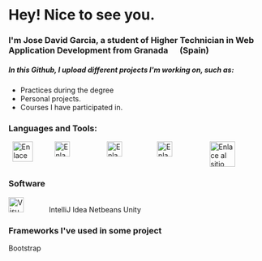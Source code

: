 <h1>Hey! Nice to see you.</h1>

<h3>I'm Jose David Garcia, a student of Higher Technician in Web Application Development from Granada <img src="https://user-images.githubusercontent.com/108841509/227047690-8b8c901b-e00c-4de5-802f-5f74e0850d18.png" width="15"> (<b>Spain</b>) </h3>
<h5>In this Github, I upload different projects I'm working on, such as:</h5>
<ul>
<li>Practices during the degree</li>
<li>Personal projects.</li>
<li>Courses I have participated in.</li>
</ul>
<h3>Languages and Tools:</h3>

<div style="display: flex; justify-content: space-around;">
<a href="https://www.w3schools.com/html/default.asp"><img src="https://encrypted-tbn0.gstatic.com/images?q=tbn:ANd9GcQpngGRjYX1ca7qAADU3K6eGLj7ShQE3L2otdzfryl_Y9Ht2QRoQKYQbsXd36XIxMbYOw0&usqp=CAU" width="40" alt="Enlace al sitio web de W3Schools" title="https://www.w3schools.com/html/default.asp"></a> &nbsp; &nbsp;
<a href="https://www.w3schools.com/css"><img src="https://upload.wikimedia.org/wikipedia/commons/thumb/d/d5/CSS3_logo_and_wordmark.svg/1200px-CSS3_logo_and_wordmark.svg.png" width="30" style="margin-right: 30px;"  alt="Enlace al sitio web de W3Schools" title="https://www.w3schools.com/css/"></a> &nbsp; &nbsp;
<a href="https://www.w3schools.com/js/default.asp"><img src="https://encrypted-tbn0.gstatic.com/images?q=tbn:ANd9GcTab05l3ndGtZqyqxgTeOkmB7g2eDGyYrQp60gRu108tIEXOLQTl8tf9Jpx90UiNJEIv1Q&usqp=CAU" width="30" style="margin-right: 30px;"  alt="Enlace al sitio web de W3Schools" title="https://www.w3schools.com/js/default.asp"></a> &nbsp;&nbsp;
<a href="https://www.w3schools.com/java/default.asp"><img src="https://upload.wikimedia.org/wikipedia/en/thumb/3/30/Java_programming_language_logo.svg/1200px-Java_programming_language_logo.svg.png" width="30" style="margin-right: 30px;"  alt="Enlace al sitio web de W3Schools" title="https://www.w3schools.com/java/default.asp"></a> &nbsp; &nbsp;
<a href="https://www.w3schools.com/mysql/default.asp"><img src="https://upload.wikimedia.org/wikipedia/fr/thumb/6/62/MySQL.svg/1200px-MySQL.svg.png" width="50" style="margin-right: 30px;"  alt="Enlace al sitio web de W3Schools" title="https://www.w3schools.com/mysql/default.asp"></a> &nbsp;
</div>

<h3>Software</h3>
<a href="https://code.visualstudio.com/"><img src="https://upload.wikimedia.org/wikipedia/commons/thumb/9/9a/Visual_Studio_Code_1.35_icon.svg/2048px-Visual_Studio_Code_1.35_icon.svg.png" width="30" style="margin-right: 30px;"  alt="Visual Studio Code" title="https://code.visualstudio.com/"></a> &nbsp; &nbsp;
IntelliJ Idea
Netbeans
Unity

<h3>Frameworks I've used in some project</h3>
Bootstrap

